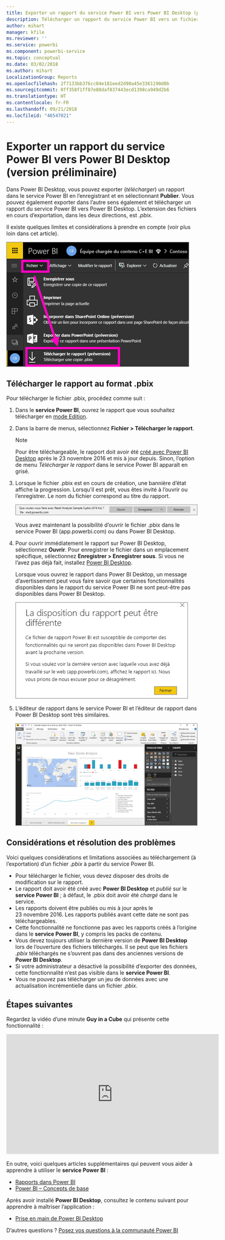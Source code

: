 ```yaml
---
title: Exporter un rapport du service Power BI vers Power BI Desktop (préversion)
description: Télécharger un rapport du service Power BI vers un fichier Power BI Desktop
author: mihart
manager: kfile
ms.reviewer: ''
ms.service: powerbi
ms.component: powerbi-service
ms.topic: conceptual
ms.date: 03/02/2018
ms.author: mihart
LocalizationGroup: Reports
ms.openlocfilehash: 2f7133bb376cc04e181eed2d90a45e3361190d0b
ms.sourcegitcommit: 0ff358f1ff87e88daf837443ecd1398ca949d2b6
ms.translationtype: HT
ms.contentlocale: fr-FR
ms.lasthandoff: 09/21/2018
ms.locfileid: "46547021"
---
```

# <a name="export-a-report-from-power-bi-service-to-desktop-preview"></a>Exporter un rapport du service Power BI vers Power BI Desktop (version préliminaire)
Dans Power BI Desktop, vous pouvez exporter (*télécharger*) un rapport dans le service Power BI en l’enregistrant et en sélectionnant **Publier**. Vous pouvez également exporter dans l’autre sens également et télécharger un rapport du service Power BI vers Power BI Desktop. L’extension des fichiers en cours d’exportation, dans les deux directions, est *.pbix*.

Il existe quelques limites et considérations à prendre en compte (voir plus loin dans cet article).

![Liste déroulante de fichiers](media/service-export-to-pbix/power-bi-file-export.png)

## <a name="download-the-report-as-a-pbix"></a>Télécharger le rapport au format .pbix
Pour télécharger le fichier .pbix, procédez comme suit :

1. Dans le **service Power BI**, ouvrez le rapport que vous souhaitez télécharger en [mode Edition](consumer/end-user-reading-view.md).
2. Dans la barre de menus, sélectionnez **Fichier > Télécharger le rapport**.
   
   > [!NOTE]
   > Pour être téléchargeable, le rapport doit avoir été [créé avec Power BI Desktop](guided-learning/publishingandsharing.yml?tutorial-step=2) après le 23 novembre 2016 et mis à jour depuis. Sinon, l’option de menu *Télécharger le rapport* dans le service Power BI apparaît en grisé.
   > 
   > 
3. Lorsque le fichier .pbix est en cours de création, une bannière d’état affiche la progression. Lorsqu’il est prêt, vous êtes invité à l’ouvrir ou l’enregistrer. Le nom du fichier correspond au titre du rapport.
   
    ![ouvrir, enregistrer ou annuler](media/service-export-to-pbix/power-bi-save-pbix.png)
   
    Vous avez maintenant la possibilité d’ouvrir le fichier .pbix dans le service Power BI (app.powerbi.com) ou dans Power BI Desktop.     
4. Pour ouvrir immédiatement le rapport sur Power BI Desktop, sélectionnez **Ouvrir**. Pour enregistrer le fichier dans un emplacement spécifique, sélectionnez **Enregistrer > Enregistrer sous**. Si vous ne l’avez pas déjà fait, installez [Power BI Desktop](desktop-get-the-desktop.md).
   
    Lorsque vous ouvrez le rapport dans Power BI Desktop, un message d’avertissement peut vous faire savoir que certaines fonctionnalités disponibles dans le rapport du service Power BI ne sont peut-être pas disponibles dans Power BI Desktop.
   
    ![boîte de dialogue d’avertissement](media/service-export-to-pbix/power-bi-export-to-pbix_2.png)

5. L’éditeur de rapport dans le service Power BI et l’éditeur de rapport dans Power BI Desktop sont très similaires.  
   
    ![éditeur de rapport Desktop](media/service-export-to-pbix/power-bi-desktop.png)

## <a name="considerations-and-troubleshooting"></a>Considérations et résolution des problèmes
Voici quelques considérations et limitations associées au téléchargement (à l’exportation) d’un fichier *.pbix* à partir du service Power BI.

* Pour télécharger le fichier, vous devez disposer des droits de modification sur le rapport.
* Le rapport doit avoir été créé avec **Power BI Desktop** et *publié* sur le **service Power BI** ; à défaut, le .pbix doit avoir été *chargé* dans le service.
* Les rapports doivent être publiés ou mis à jour après le 23 novembre 2016. Les rapports publiés avant cette date ne sont pas téléchargeables.
* Cette fonctionnalité ne fonctionne pas avec les rapports créés à l’origine dans le **service Power BI**, y compris les packs de contenu.
* Vous devez toujours utiliser la dernière version de **Power BI Desktop** lors de l’ouverture des fichiers téléchargés. Il se peut que les fichiers *.pbix* téléchargés ne s’ouvrent pas dans des anciennes versions de **Power BI Desktop**.
* Si votre administrateur a désactivé la possibilité d’exporter des données, cette fonctionnalité n’est pas visible dans le **service Power BI**.
* Vous ne pouvez pas télécharger un jeu de données avec une actualisation incrémentielle dans un fichier *.pbix*.

## <a name="next-steps"></a>Étapes suivantes
Regardez la vidéo d’une minute **Guy in a Cube** qui présente cette fonctionnalité :

<iframe width="560" height="315" src="https://www.youtube.com/embed/ymWqU5jiUl0" frameborder="0" allowfullscreen></iframe>

En outre, voici quelques articles supplémentaires qui peuvent vous aider à apprendre à utiliser le **service Power BI** :

* [Rapports dans Power BI](consumer/end-user-reports.md)
* [Power BI – Concepts de base](consumer/end-user-basic-concepts.md)

Après avoir installé **Power BI Desktop**, consultez le contenu suivant pour apprendre à maîtriser l’application :

* [Prise en main de Power BI Desktop](desktop-getting-started.md)

D’autres questions ? [Posez vos questions à la communauté Power BI](http://community.powerbi.com/)   

